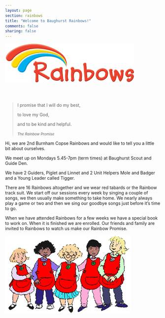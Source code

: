 ```yaml
---
layout: page
section: rainbows
title: "Welcome to Baughurst Rainbows!"
comments: false
sharing: false
---
```


<section class="row-fluid">	<section class="span6">

![Rainbows Logo](/images/rainbows/logo.gif)

</section><article class="span6">

<br><br>
<blockquote  class="pull-right">
  <p>I promise that I will do my best,</p>
  <p>to love my God,</p>
  <p>and to be kind and helpful.</p>
  <small><cite title="Source Title">The Rainbow Promise</cite></small>
</blockquote>


</article><section>
<section class="row-fluid"><article class="span6">

Hi, we are 2nd Burnham Copse Rainbows and would like to tell you a little bit about ourselves.

We meet up on Mondays 5.45-7pm (term times) at Baughurst Scout and Guide Den.

 
We have 2 Guiders, Piglet and Linnet and 2 Unit Helpers Mole and Badger and a Young Leader called Tigger.

 

There are 16 Rainbows altogether and we wear red tabards or the Rainbow track suit. We start off our sessions every week by singing a couple of songs, we then usually make something to take home. We nearly always play a game or two and then we sing our goodbye songs just before it’s time to go.

When we have attended Rainbows for a few weeks we have a special book to work on. When it is finished we are enrolled. Our friends and family are invited to Rainbows to watch us make our Rainbow Promise.

 
</article><section class="span6">

![Rainbows](/images/rainbows/rainbows.gif)

</section></section>